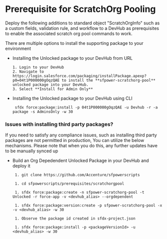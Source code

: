 # Prerequisite for ScratchOrg Pooling

Deploy the following additions to standard object "ScratchOrgInfo" such as a custom fields, validation rule, and workflow to a DevHub as prerequisites to enable the associated scratch org pool commands to work.

There are multiple options to install the supporting package to your environment

-  Installing the Unlocked package to your DevHub from URL

       1. Login to your DevHub
       2. Navigate to https://login.salesforce.com/packaging/installPackage.apexp?p0=04t1P000000gOqzQAE to install the **sfpower-scratchorg-pool** unlocked package into your DevHub.
       3. Select **Install for Admin Only**


-  Installing the Unlocked package to your DevHub using CLI


        sfdx force:package:install -p 04t1P000000gOqzQAE -u Devhub -r -a package -s AdminsOnly -w 30


### Issues with installing third party packages?


If you need to satisfy any compliance issues, such as installing third party packages are not permitted in production, You can utilize the below mechanisms. Please note that when you do this, any further updates have
to be manually synced up


-  Build an Org Depedendent Unlocked Package in your DevHub and deploy it


        1. git clone https://github.com/Accenture/sfpowerscripts

        1. cd sfpowerscripts/prerequisites/scratchorgpool

        1. sfdx force:package:create -n sfpower-scratchorg-pool -t Unlocked -r force-app -v <devhub_alias> --orgdependent

        1. sfdx force:package:version:create -p sfpower-scratchorg-pool -x -v <devhub_alias> -w 30

        1. Observe the package id created in sfdx-project.json

        1. sfdx force:package:install -p <packageVersionId> -u <devhub_alias> -w 30
